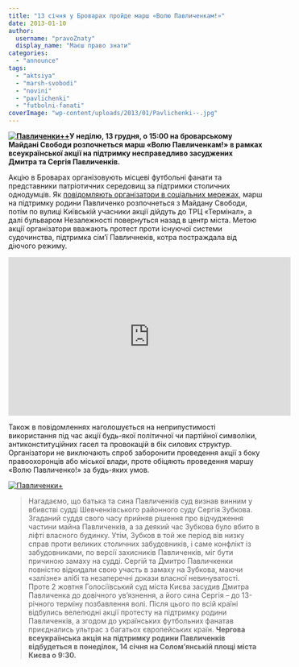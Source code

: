 ```yaml
---
title: "13 січня у Броварах пройде марш «Волю Павличенкам!»"
date: 2013-01-10
author: 
  username: "pravoZnaty"
  display_name: "Маєш право знати"
categories: 
  - "announce"
tags: 
  - "aktsiya"
  - "marsh-svobodi"
  - "novini"
  - "pavlichenki"
  - "futbolni-fanati"
coverImage: "wp-content/uploads/2013/01/Pavlichenki--.jpg"
---
```


**[![](https://mpz.brovary.org/wp-content/uploads/2013/01/Pavlichenki--.jpg "Павличенки++")](https://mpz.brovary.org/wp-content/uploads/2013/01/Pavlichenki--.jpg)У неділю, 13 грудня, о 15:00 на броварському Майдані Свободи розпочнеться марш «Волю Павличенкам!» в рамках всеукраїнської акції на підтримку несправедливо засуджених Дмитра та Сергія Павличенків.**

Акцію в Броварах організовують місцеві футбольні фанати та представники патріотичних середовищ за підтримки столичних однодумців. Як [повідомляють організатори в соціальних мережах](http://vk.com/event48058951), марш на підтримку родини Павличенко розпочнеться з Майдану Свободи, потім по вулиці Київській учасники акції дійдуть до ТРЦ «Термінал», а далі бульваром Незалежності повернуться назад в центр міста. Метою акції організатори вважають протест проти існуючої системи судочинства, підтримка сім’ї Павличнеків, котра постраждала від діючого режиму.

<iframe src="http://www.youtube.com/embed/8DzhGe9D4cs?list=UUesi1VW4CTDEqSdrSiCx0yQ" frameborder="0" width="560" height="315"></iframe>

Також в повідомленнях наголошується на неприпустимості використання під час акції будь-якої політичної чи партійної символіки, антиконституційних гасел та провокацій в бік силових структур. Організатори не виключають спроб заборонити проведення акції з боку правоохоронців або міської влади, проте обіцяють проведення маршу «Волю Павличенко!» за будь-яких умов.

[![](https://mpz.brovary.org/wp-content/uploads/2013/01/Pavlichenki-.jpg "Павличенки+")](https://mpz.brovary.org/wp-content/uploads/2013/01/Pavlichenki-.jpg)

> Нагадаємо, що батька та сина Павличенків суд визнав винним у вбивстві судді Шевченківського районного суду Сергія Зубкова. Згаданий суддя свого часу прийняв рішення про відчудження частини майна Павличенків, а за деякий час Зубкова було вбито в ліфті власного будинку. Утім, Зубков в той же період вів низку справ проти великих столичних забудовників, і саме конфлікт із забудовниками, по версії захисників Павличенків, міг бути причиною замаху на судді. Сергій та Дмитро Павличкенки повністю відкидали свою участь в замаху на Зубкова, маючи «залізне» алібі та незаперечні докази власної невинуватості. Проте 2 жовтня Голосіївський суд міста Києва засудив Дмитра Павличенка до довічного ув’язнення, а його сина Сергія – до 13-річного терміну позбавлення волі. Після цього по всій країні відбулись велелюдні акції протесту на підтримку родини Павличенків, а згодом до українських футбольних фанатав приєднались ультрас з багатьох європейських країн. **Чергова всеукраїнська акція на підтримку родини Павличенків відбудеться в понеділок, 14 січня на Солом’янській площі міста Києва о 9:30.**
